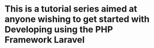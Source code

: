 # This is a tutorial series aimed at anyone wishing to get started with Developing using the PHP Framework Laravel

